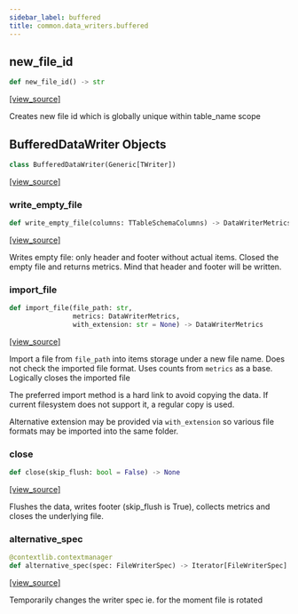 ```yaml
---
sidebar_label: buffered
title: common.data_writers.buffered
---
```


## new\_file\_id

```python
def new_file_id() -> str
```

[[view_source]](https://github.com/dlt-hub/dlt/blob/9857029af018a582dd24da4070562f58bb7e9fc5/dlt/common/data_writers/buffered.py#L22)

Creates new file id which is globally unique within table_name scope

## BufferedDataWriter Objects

```python
class BufferedDataWriter(Generic[TWriter])
```

[[view_source]](https://github.com/dlt-hub/dlt/blob/9857029af018a582dd24da4070562f58bb7e9fc5/dlt/common/data_writers/buffered.py#L27)

### write\_empty\_file

```python
def write_empty_file(columns: TTableSchemaColumns) -> DataWriterMetrics
```

[[view_source]](https://github.com/dlt-hub/dlt/blob/9857029af018a582dd24da4070562f58bb7e9fc5/dlt/common/data_writers/buffered.py#L135)

Writes empty file: only header and footer without actual items. Closed the
empty file and returns metrics. Mind that header and footer will be written.

### import\_file

```python
def import_file(file_path: str,
                metrics: DataWriterMetrics,
                with_extension: str = None) -> DataWriterMetrics
```

[[view_source]](https://github.com/dlt-hub/dlt/blob/9857029af018a582dd24da4070562f58bb7e9fc5/dlt/common/data_writers/buffered.py#L144)

Import a file from `file_path` into items storage under a new file name. Does not check
the imported file format. Uses counts from `metrics` as a base. Logically closes the imported file

The preferred import method is a hard link to avoid copying the data. If current filesystem does not
support it, a regular copy is used.

Alternative extension may be provided via `with_extension` so various file formats may be imported into the same folder.

### close

```python
def close(skip_flush: bool = False) -> None
```

[[view_source]](https://github.com/dlt-hub/dlt/blob/9857029af018a582dd24da4070562f58bb7e9fc5/dlt/common/data_writers/buffered.py#L184)

Flushes the data, writes footer (skip_flush is True), collects metrics and closes the underlying file.

### alternative\_spec

```python
@contextlib.contextmanager
def alternative_spec(spec: FileWriterSpec) -> Iterator[FileWriterSpec]
```

[[view_source]](https://github.com/dlt-hub/dlt/blob/9857029af018a582dd24da4070562f58bb7e9fc5/dlt/common/data_writers/buffered.py#L196)

Temporarily changes the writer spec ie. for the moment file is rotated


